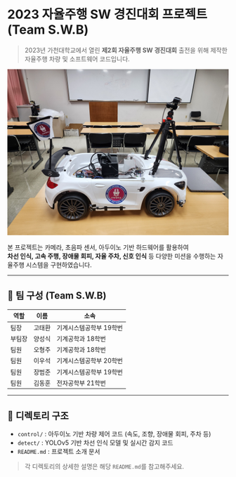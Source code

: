 # 2023 자율주행 SW 경진대회 프로젝트 (Team S.W.B)

> 2023년 가천대학교에서 열린 **제2회 자율주행 SW 경진대회** 출전을 위해 제작한 자율주행 차량 및 소프트웨어 코드입니다.

<p align="center">
  <img src="./car.jpg" alt="자율주행 차량" width="600"/>
</p>

본 프로젝트는 카메라, 초음파 센서, 아두이노 기반 하드웨어를 활용하여  
**차선 인식, 고속 주행, 장애물 회피, 자율 주차, 신호 인식** 등 다양한 미션을 수행하는 자율주행 시스템을 구현하였습니다.

---

## 👥 팀 구성 (Team S.W.B)

| 역할     | 이름     | 소속 |
|----------|----------|------|
| 팀장     | 고태환   | 기계시스템공학부 19학번 |
| 부팀장   | 양성식   | 기계공학과 18학번       |
| 팀원     | 오형주   | 기계공학과 18학번       |
| 팀원     | 이우석   | 기계시스템공학부 20학번 |
| 팀원     | 장범준   | 기계시스템공학부 19학번 |
| 팀원     | 김동훈   | 전자공학부 21학번       |

---

## 📁 디렉토리 구조

- `control/` : 아두이노 기반 차량 제어 코드 (속도, 조향, 장애물 회피, 주차 등)
- `detect/` : YOLOv5 기반 차선 인식 모델 및 실시간 감지 코드
- `README.md` : 프로젝트 소개 문서

> 각 디렉토리의 상세한 설명은 해당 `README.md`를 참고해주세요.
